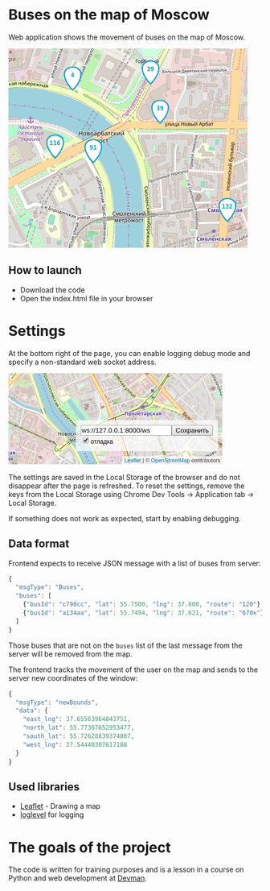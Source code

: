 # Buses on the map of Moscow

Web application shows the movement of buses on the map of Moscow.

<img src="screenshots/buses.gif">

## How to launch

- Download the code
- Open the index.html file in your browser


# Settings

At the bottom right of the page, you can enable logging debug mode and specify a non-standard web socket address.

<img src="screenshots/settings.png">

The settings are saved in the Local Storage of the browser and do not disappear after the page is refreshed. To reset the settings, remove the keys from the Local Storage using Chrome Dev Tools -> Application tab -> Local Storage.

If something does not work as expected, start by enabling debugging.

## Data format

Frontend expects to receive JSON message with a list of buses from server:

```js
{
  "msgType": "Buses",
  "buses": [
    {"busId": "c790сс", "lat": 55.7500, "lng": 37.600, "route": "120"},
    {"busId": "a134aa", "lat": 55.7494, "lng": 37.621, "route": "670к"}
  ]
}
```

Those buses that are not on the `buses` list of the last message from the server will be removed from the map.

The frontend tracks the movement of the user on the map and sends to the server new coordinates of the window:

```js
{
  "msgType": "newBounds",
  "data": {
    "east_lng": 37.65563964843751,
    "north_lat": 55.77367652953477,
    "south_lat": 55.72628839374007,
    "west_lng": 37.54440307617188
  }
}
```



## Used libraries

- [Leaflet](https://leafletjs.com/) - Drawing a map
- [loglevel](https://www.npmjs.com/package/loglevel) for logging


# The goals of the project

The code is written for training purposes and is a lesson in a course on Python and web development at [Devman](https://dvmn.org).
